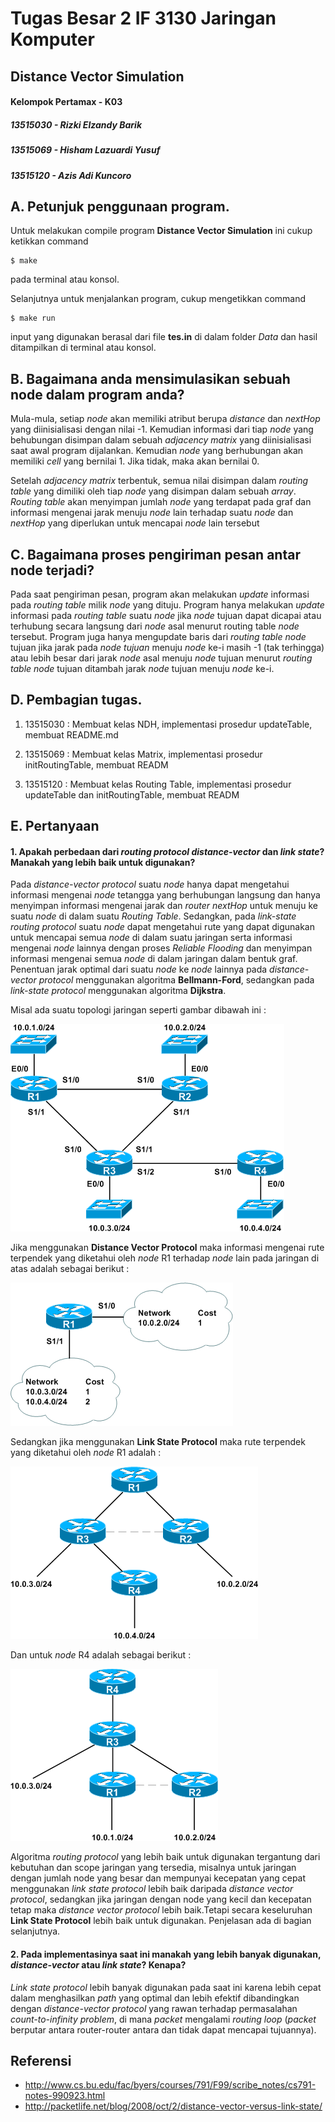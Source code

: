 # Tugas Besar 2 IF 3130 Jaringan Komputer
## Distance Vector Simulation
#### Kelompok Pertamax - K03
##### 13515030 - Rizki Elzandy Barik
##### 13515069 - Hisham Lazuardi Yusuf
##### 13515120 - Azis Adi Kuncoro
##

## A. Petunjuk penggunaan program.

Untuk melakukan compile program **Distance Vector Simulation** ini cukup ketikkan command
```
$ make
```
pada terminal atau konsol.

Selanjutnya untuk menjalankan program, cukup mengetikkan command
```
$ make run
```
input yang digunakan berasal dari file **tes.in** di dalam folder *Data* dan hasil ditampilkan di terminal atau konsol.

## B. Bagaimana anda mensimulasikan sebuah node dalam program anda?
Mula-mula, setiap *node* akan memiliki atribut berupa *distance* dan *nextHop* yang diinisialisasi dengan nilai -1. Kemudian informasi dari tiap *node* yang behubungan disimpan dalam sebuah *adjacency matrix* yang diinisialisasi saat awal program dijalankan. Kemudian *node* yang berhubungan akan memiliki *cell* yang bernilai 1. Jika tidak, maka akan bernilai 0.

Setelah *adjacency matrix* terbentuk, semua nilai disimpan dalam *routing table* yang dimiliki oleh tiap *node* yang disimpan dalam sebuah *array*. *Routing table* akan menyimpan jumlah *node* yang terdapat pada graf dan informasi mengenai jarak	menuju *node* lain terhadap suatu *node* dan *nextHop* yang diperlukan untuk mencapai *node* lain tersebut

## C. Bagaimana proses pengiriman pesan antar node terjadi?
Pada saat pengiriman pesan, program akan melakukan *update* informasi pada *routing table* milik *node* yang dituju. Program hanya melakukan *update* informasi pada *routing table* suatu *node* jika *node* tujuan dapat dicapai atau terhubung secara langsung dari *node* asal menurut routing table *node* tersebut. Program juga hanya mengupdate baris dari *routing table node* tujuan jika jarak pada *node tujuan* menuju *node* ke-i masih -1 (tak terhingga) atau lebih besar dari jarak *node* asal menuju *node* tujuan menurut *routing table node* tujuan ditambah jarak *node* tujuan menuju *node* ke-i.

## D. Pembagian tugas.

1. 13515030 : Membuat kelas NDH, implementasi prosedur updateTable, membuat README.md

2. 13515069 : Membuat kelas Matrix, implementasi prosedur initRoutingTable, membuat READM

3. 13515120 : Membuat kelas Routing Table, implementasi prosedur updateTable dan initRoutingTable, membuat READM

## E. Pertanyaan
#### 1. Apakah perbedaan dari *routing protocol distance-vector* dan *link state*? Manakah yang lebih baik untuk digunakan?
Pada *distance-vector protocol* suatu *node* hanya dapat mengetahui informasi mengenai *node* tetangga yang berhubungan langsung dan hanya menyimpan informasi mengenai jarak dan *router nextHop* untuk menuju ke suatu *node* di dalam suatu *Routing Table*. Sedangkan, pada *link-state routing protocol* suatu *node* dapat mengetahui rute yang dapat digunakan untuk mencapai semua *node* di dalam suatu jaringan serta informasi mengenai *node* lainnya dengan proses *Reliable Flooding* dan menyimpan informasi mengenai semua *node* di dalam jaringan dalam bentuk graf. Penentuan jarak optimal dari suatu *node* ke *node* lainnya pada *distance-vector protocol* menggunakan algoritma **Bellmann-Ford**, sedangkan pada *link-state protocol* menggunakan algoritma **Dijkstra**.

Misal ada suatu topologi jaringan seperti gambar dibawah ini :

![Topologi Jaringan](img/topologi-jaringan.png)

Jika menggunakan **Distance Vector Protocol** maka informasi mengenai rute terpendek yang diketahui oleh *node* R1 terhadap *node* lain pada jaringan di atas adalah sebagai berikut :

![Distance Vector Protocol](img/distancevector.png)

Sedangkan jika menggunakan **Link State Protocol** maka rute terpendek yang diketahui oleh *node* R1 adalah :

![Link State R1](img/linkstate-2.png)

Dan untuk *node* R4 adalah sebagai berikut :

![Link State R4](img/linkstate-1.png)


Algoritma *routing protocol* yang lebih baik untuk digunakan tergantung dari kebutuhan dan scope jaringan yang tersedia, misalnya untuk jaringan dengan jumlah node yang besar dan mempunyai kecepatan yang cepat menggunakan *link state protocol* lebih baik daripada *distance vector protocol*, sedangkan jika jaringan dengan node yang kecil dan kecepatan tetap maka *distance vector protocol* lebih baik.Tetapi secara keseluruhan **Link State Protocol** lebih baik untuk digunakan. Penjelasan ada di bagian selanjutnya.

#### 2. Pada implementasinya saat ini manakah yang lebih banyak digunakan, *distance-vector* atau *link state*? Kenapa?
*Link state protocol* lebih banyak digunakan pada saat ini karena lebih cepat dalam menghasilkan *path* yang optimal dan lebih efektif dibandingkan dengan *distance-vector protocol* yang rawan terhadap permasalahan *count-to-infinity problem*, di mana *packet* mengalami *routing loop* (*packet* berputar antara router-router antara dan tidak dapat mencapai tujuannya).

## Referensi

- http://www.cs.bu.edu/fac/byers/courses/791/F99/scribe_notes/cs791-notes-990923.html
- http://packetlife.net/blog/2008/oct/2/distance-vector-versus-link-state/
